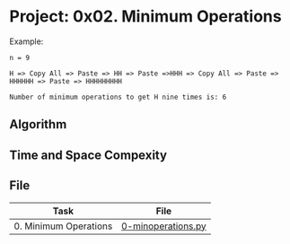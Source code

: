 # Project: 0x02. Minimum Operations

Example:

```
n = 9

H => Copy All => Paste => HH => Paste =>HHH => Copy All => Paste => HHHHHH => Paste => HHHHHHHHH

Number of minimum operations to get H nine times is: 6
```

## Algorithm

## Time and Space Compexity

## File

| Task                  | File                                       |
| --------------------- | ------------------------------------------ |
| 0. Minimum Operations | [0-minoperations.py](./0-minoperations.py) |
